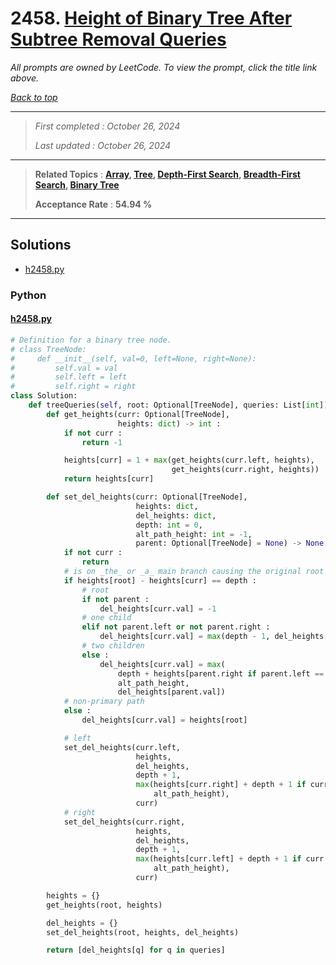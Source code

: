 # 2458. [Height of Binary Tree After Subtree Removal Queries](<https://leetcode.com/problems/height-of-binary-tree-after-subtree-removal-queries>)

*All prompts are owned by LeetCode. To view the prompt, click the title link above.*

*[Back to top](<../README.md>)*

------

> *First completed : October 26, 2024*
>
> *Last updated : October 26, 2024*

------

> **Related Topics** : **[Array](<by_topic/Array.md>), [Tree](<by_topic/Tree.md>), [Depth-First Search](<by_topic/Depth-First Search.md>), [Breadth-First Search](<by_topic/Breadth-First Search.md>), [Binary Tree](<by_topic/Binary Tree.md>)**
>
> **Acceptance Rate** : **54.94 %**

------

## Solutions

- [h2458.py](<../my-submissions/h2458.py>)
### Python
#### [h2458.py](<../my-submissions/h2458.py>)
```Python
# Definition for a binary tree node.
# class TreeNode:
#     def __init__(self, val=0, left=None, right=None):
#         self.val = val
#         self.left = left
#         self.right = right
class Solution:
    def treeQueries(self, root: Optional[TreeNode], queries: List[int]) -> List[int]:
        def get_heights(curr: Optional[TreeNode], 
                        heights: dict) -> int :
            if not curr :
                return -1

            heights[curr] = 1 + max(get_heights(curr.left, heights),
                                    get_heights(curr.right, heights))
            return heights[curr]

        def set_del_heights(curr: Optional[TreeNode],
                            heights: dict,
                            del_heights: dict,
                            depth: int = 0,
                            alt_path_height: int = -1,
                            parent: Optional[TreeNode] = None) -> None :
            if not curr :
                return
            # is on _the_ or _a_ main branch causing the original root height
            if heights[root] - heights[curr] == depth :
                # root
                if not parent :
                    del_heights[curr.val] = -1
                # one child
                elif not parent.left or not parent.right :
                    del_heights[curr.val] = max(depth - 1, del_heights[parent.val])
                # two children
                else :
                    del_heights[curr.val] = max(
                        depth + heights[parent.right if parent.left == curr else parent.left],
                        alt_path_height, 
                        del_heights[parent.val])
            # non-primary path
            else :
                del_heights[curr.val] = heights[root]

            # left
            set_del_heights(curr.left,
                            heights,
                            del_heights,
                            depth + 1,
                            max(heights[curr.right] + depth + 1 if curr.right else 0,
                                alt_path_height),
                            curr)
            # right
            set_del_heights(curr.right,
                            heights,
                            del_heights,
                            depth + 1,
                            max(heights[curr.left] + depth + 1 if curr.left else 0,
                                alt_path_height),
                            curr)

        heights = {}
        get_heights(root, heights)

        del_heights = {}
        set_del_heights(root, heights, del_heights)

        return [del_heights[q] for q in queries]

```


